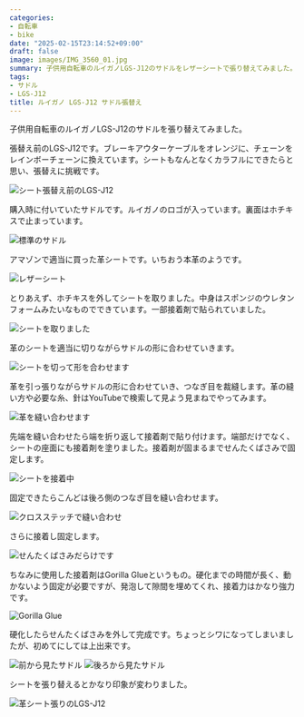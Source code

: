```yaml
---
categories:
- 自転車
- bike
date: "2025-02-15T23:14:52+09:00"
draft: false
image: images/IMG_3560_01.jpg
summary: 子供用自転車のルイガノLGS-J12のサドルをレザーシートで張り替えてみました。
tags:
- サドル
- LGS-J12
title: ルイガノ LGS-J12 サドル張替え
---
```


子供用自転車のルイガノLGS-J12のサドルを張り替えてみました。

張替え前のLGS-J12です。ブレーキアウターケーブルをオレンジに、チェーンをレインボーチェーンに換えています。シートもなんとなくカラフルにできたらと思い、張替えに挑戦です。

![シート張替え前のLGS-J12](./images/R5231639_01.jpg)

購入時に付いていたサドルです。ルイガノのロゴが入っています。裏面はホチキスで止まっています。

![標準のサドル](./images/DSCF6982_01.jpg)

アマゾンで適当に買った革シートです。いちおう本革のようです。

![レザーシート](./images/DSCF6984.jpg)

とりあえず、ホチキスを外してシートを取りました。中身はスポンジのウレタンフォームみたいなものでできています。一部接着剤で貼られていました。

![シートを取りました](./images/DSCF6983.jpg)

革のシートを適当に切りながらサドルの形に合わせていきます。

![シートを切って形を合わせます](./images/DSCF6985.jpg)

革を引っ張りながらサドルの形に合わせていき、つなぎ目を裁縫します。革の縫い方や必要な糸、針はYouTubeで検索して見よう見まねでやってみます。

![革を縫い合わせます](./images/DSCF6986.jpg)

先端を縫い合わせたら端を折り返して接着剤で貼り付けます。端部だけでなく、シートの座面にも接着剤を塗りました。接着剤が固まるまでせんたくばさみで固定します。

![シートを接着中](./images/DSCF6987.jpg)

固定できたらこんどは後ろ側のつなぎ目を縫い合わせます。

![クロスステッチで縫い合わせ](./images/DSCF6988_01.jpg)

さらに接着し固定します。

![せんたくばさみだらけです](./images/DSCF6989_01.jpg)

ちなみに使用した接着剤はGorilla
Glueというもの。硬化までの時間が長く、動かないよう固定が必要ですが、発泡して隙間を埋めてくれ、接着力はかなり強力です。

![Gorilla Glue](./images/DSCF6990_01.jpg)

硬化したらせんたくばさみを外して完成です。ちょっとシワになってしまいましたが、初めてにしては上出来です。

![前から見たサドル](./images/DSCF6991.jpg) ![後ろから見たサドル](./images/DSCF6993.jpg)

シートを張り替えるとかなり印象が変わりました。

![革シート張りのLGS-J12](./images/IMG_3560_01.jpg)
